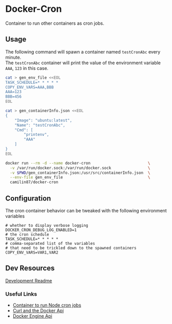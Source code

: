 # Docker-Cron  

Container to run other containers as cron jobs.  

## Usage  

The following command will spawn a container named `testCronAbc` every minute.  
The `testCronAbc` container will print the value of the environment variable `AAA`, `123` in this case.  

```bash
cat > gen_env_file <<EOL
TASK_SCHEDULE=* * * * *
COPY_ENV_VARS=AAA,BBB
AAA=123
BBB=456
EOL

cat > gen_containerInfo.json <<EOL
{
    "Image": "ubuntu:latest",
    "Name": "testCronAbc",
    "Cmd": [
        "printenv",
        "AAA"
    ]
}
EOL

docker run --rm -d --name docker-cron                         \
  -v /var/run/docker.sock:/var/run/docker.sock                \
  -v $PWD/gen_containerInfo.json:/usr/src/containerInfo.json  \
  --env-file gen_env_file                                     \
  camilin87/docker-cron
```


## Configuration  

The cron container behavior can be tweaked with the following environment variables  

    # whether to display verbose logging
    DOCKER_CRON_DEBUG_LOG_ENABLED=1
    # the cron schedule
    TASK_SCHEDULE=* * * * *
    # comma-separated list of the variables
    # that need to be trickled down to the spawned containers
    COPY_ENV_VARS=VAR1,VAR2

## Dev Resources  

[Development Readme](readme-dev.md)

### Useful Links  
- [Container to run Node cron jobs](https://github.com/camilin87/node-cron)  
- [Curl and the Docker Api](https://nathanleclaire.com/blog/2015/11/12/using-curl-and-the-unix-socket-to-talk-to-the-docker-api/)  
- [Docker Engine Api](https://docs.docker.com/engine/api/v1.25/)  
